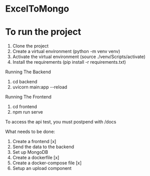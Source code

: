 # ExcelToMongo


# To run the project

1. Clone the project
2. Create a virtual environment (python -m venv venv)
3. Activate the virtual environment (source ./venv/Scripts/activate)
4. Install the requirements (pip install -r requirements.txt)

Running The Backend
1. cd backend
2. uvicorn main:app --reload

Running The Frontend
1. cd frontend
2. npm run serve



To access the api test, you must postpend with /docs


What needs to be done: 
1. Create a frontend [x]
2. Send the data to the backend 
3. Set up MongoDB
4. Create a dockerfile [x]
5. Create a docker-compose file [x]
6. Setup an upload component
